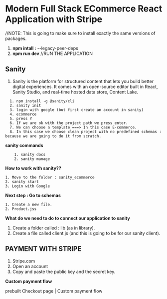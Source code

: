 # **Modern Full Stack ECommerce React Application with Stripe**

//NOTE: This is going to make sure to install exactly the same versions of packages.

1. **npm intall :** --legacy-peer-deps
2. **npm run dev** //RUN THE APPLICATION

## **Sanity**

1. Sanity is the platform for structured content that lets you build better digital experiences. It comes with an open-source editor built in React, Sanity Studio, and real-time hosted data store, Content Lake.

```
  1. npm install -g @sanity/cli
  2. sanity init
  3. login with google (but first create an account in sanity)
  4. ecommerce
  5. press Y
  6. If we are ok with the project path we press enter.
  7. We can choose a template ===> In this case E-commerce.
  8. In this case we choose clean project with no predefined schemas : because we are going to do it from scratch.
```

**sanity commands**

```
    1. sanity docs
    2. sanity manage
```

**How to work with sanity??**

```
1. Move to the folder : sanity_ecommerce
2. sanity start
3. Login with Google

```

**Next step : Go to schemas**

```
1. Create a new file.
2. Product.jss
```

**What do we need to do to connect our application to sanity**

1. Create a folder called : lib (as in library).
2. Create a file called client.js (and this is going to be for our sanity client).

## **PAYMENT WITH STRIPE**

1. Stripe.com
2. Open an account
3. Copy and paste the public key and the secret key.

**Custom payment flow**

prebuilt Checkout page | Custom payment flow
